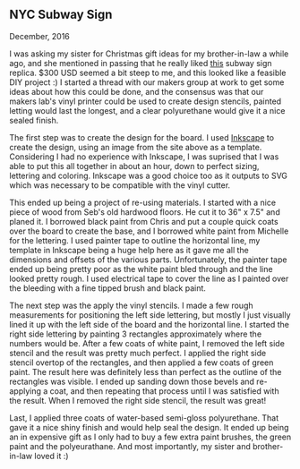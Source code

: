 ## NYC Subway Sign
December, 2016

<link rel="import" href="/src/building-projects-header.html">
<building-projects-header imgur-image-id="pehxxUh" imgur-album-id="i1OgC" reddit-comment-id="5key3j">
</building-project-header>

I was asking my sister for Christmas gift ideas for my brother-in-law a while ago, and she mentioned
in passing that he really liked
[this](http://underground-signs.com/new-york/nyc-subway/6/86-street-4527.html) subway sign replica.
$300 USD seemed a bit steep to me, and this looked like a feasible DIY project :) I started a thread
with our makers group at work to get some ideas about how this could be done, and the consensus was
that our makers lab's vinyl printer could be used to create design stencils, painted letting would
last the longest, and a clear polyurethane would give it a nice sealed finish.

The first step was to create the design for the board. I used [Inkscape](https://inkscape.org/) to
create the design, using an image from the site above as a template. Considering I had no experience
with Inkscape, I was suprised that I was able to put this all together in about an hour, down to
perfect sizing, lettering and coloring. Inkscape was a good choice too as it outputs to SVG which
was necessary to be compatible with the vinyl cutter.

This ended up being a project of re-using materials. I started with a nice piece of wood from Seb's
old hardwood floors. He cut it to 36" x 7.5" and planed it. I borrowed black paint from Chris and
put a couple quick coats over the board to create the base, and I borrowed white paint from Michelle
for the lettering. I used painter tape to outline the horizontal line, my template in Inkscape being
a huge help here as it gave me all the dimensions and offsets of the various parts. Unfortunately,
the painter tape ended up being pretty poor as the white paint bled through and the line looked
pretty rough. I used electrical tape to cover the line as I painted over the bleeding with a fine
tipped brush and black paint.

The next step was the apply the vinyl stencils. I made a few rough measurements for positioning the
left side lettering, but mostly I just visually lined it up with the left side of the board and the
horizontal line. I started the right side lettering by painting 3 rectangles approximately where
the numbers would be. After a few coats of white paint, I removed the left side stencil and the
result was pretty much perfect. I applied the right side stencil overtop of the rectangles, and then
applied a few coats of green paint. The result here was definitely less than perfect as the outline
of the rectangles was visible. I ended up sanding down those bevels and re-applying a coat, and then
repeating that process until I was satisfied with the result. When I removed the right side stencil,
the result was great!

Last, I applied three coats of water-based semi-gloss polyurethane. That gave it a nice shiny finish
and would help seal the design. It ended up being an in expensive gift as I only had to buy a few
extra paint brushes, the green paint and the polyeurathane. And most importantly, my sister and
brother-in-law loved it :)
